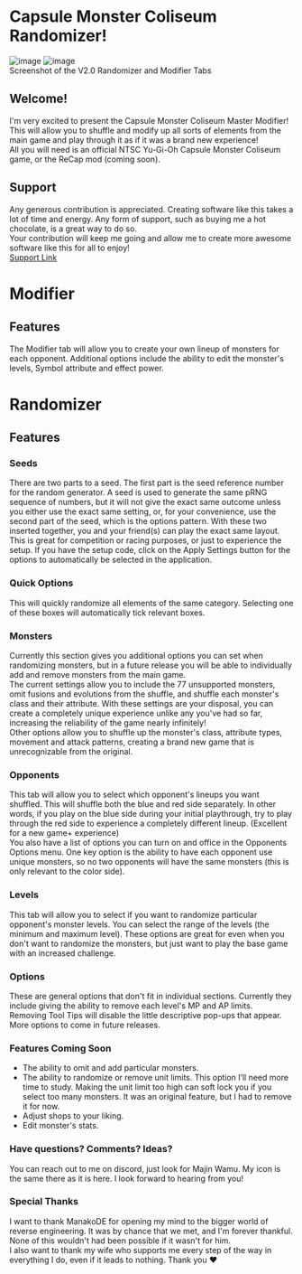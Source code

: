 <head>
  <meta name="google-site-verification" content="X-u9Qg-xMe2PJkH6oRDz_F99fM84QnPjwQxiPrLJ6cM" />
</head>

# Capsule Monster Coliseum Randomizer!  
![image](https://github.com/user-attachments/assets/287c56ac-d172-4894-8810-ee2431f9dbec) 
![image](https://github.com/user-attachments/assets/689069ed-a181-4607-8262-ab322a7eed7c)  
Screenshot of the V2.0 Randomizer and Modifier Tabs    

## Welcome!
I'm very excited to present the Capsule Monster Coliseum Master Modifier! This will allow you to shuffle and modify up all sorts of elements from the main game and play through it as if it was a brand new experience!  
All you will need is an official NTSC Yu-Gi-Oh Capsule Monster Coliseum game, or the ReCap mod (coming soon).

## Support
Any generous contribution is appreciated. Creating software like this takes a lot of time and energy. Any form of support, such as buying me a hot chocolate, is a great way to do so.  
Your contribution will keep me going and allow me to create more awesome software like this for all to enjoy!  
[Support Link](buymeacoffee.com/majinwamu)

# Modifier  
## Features  
The Modifier tab will allow you to create your own lineup of monsters for each opponent. Additional options include the ability to edit the monster's levels, Symbol attribute and effect power.  

# Randomizer
## Features
### Seeds
There are two parts to a seed. The first part is the seed reference number for the random generator. A seed is used to generate the same pRNG sequence of numbers, but it will not give the exact same outcome unless you either use the exact same setting, or, for your convenience, use the second part of the seed, which is the options pattern. With these two inserted together, you and your friend(s) can play the exact same layout. This is great for competition or racing purposes, or just to experience the setup. If you have the setup code, click on the Apply Settings button for the options to automatically be selected in the application.

### Quick Options
This will quickly randomize all elements of the same category. Selecting one of these boxes will automatically tick relevant boxes.

### Monsters
Currently this section gives you additional options you can set when randomizing monsters, but in a future release you will be able to individually add and remove monsters from the main game.  
The current settings allow you to include the 77 unsupported monsters, omit fusions and evolutions from the shuffle, and shuffle each monster's class and their attribute. With these settings are your disposal, you can create a completely unique experience unlike any you've had so far, increasing the reliability of the game nearly infinitely!  
Other options allow you to shuffle up the monster's class, attribute types, movement and attack patterns, creating a brand new game that is unrecognizable from the original.

### Opponents
This tab will allow you to select which opponent's lineups you want shuffled. This will shuffle both the blue and red side separately. In other words, if you play on the blue side during your initial playthrough, try to play through the red side to experience a completely different lineup. (Excellent for a new game+ experience)  
You also have a list of options you can turn on and office in the Opponents Options menu. One key option is the ability to have each opponent use unique monsters, so no two opponents will have the same monsters (this is only relevant to the color side).

### Levels
This tab will allow you to select if you want to randomize particular opponent's monster levels. You can select the range of the levels (the minimum and maximum level). These options are great for even when you don't want to randomize the monsters, but just want to play the base game with an increased challenge.

### Options
These are general options that don't fit in individual sections. Currently they include giving the ability to remove each level's MP and AP limits.   
Removing Tool Tips will disable the little descriptive pop-ups that appear.  
More options to come in future releases.

### Features Coming Soon
* The ability to omit and add particular monsters.
* The ability to randomize or remove unit limits. This option I’ll need more time to study. Making the unit limit too high can soft lock you if you select too many monsters. It was an original feature, but I had to remove it for now.
* Adjust shops to your liking.
* Edit monster's stats.

### Have questions? Comments? Ideas?
You can reach out to me on discord, just look for Majin Wamu. My icon is the same there as it is here. I look forward to hearing from you!

### Special Thanks
I want to thank ManakoDE for opening my mind to the bigger world of reverse engineering. It was by chance that we met, and I'm forever thankful. None of this wouldn't had been possible if it wasn't for him.  
I also want to thank my wife who supports me every step of the way in everything I do, even if it leads to nothing. Thank you ♥
